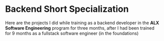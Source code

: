 # Backend Short Specialization
Here are the projects I did while training as a backend developer in the **ALX Software Engineering** program for three months, after I had been trained for 9 months as a fullstack software engineer (in the foundations)
